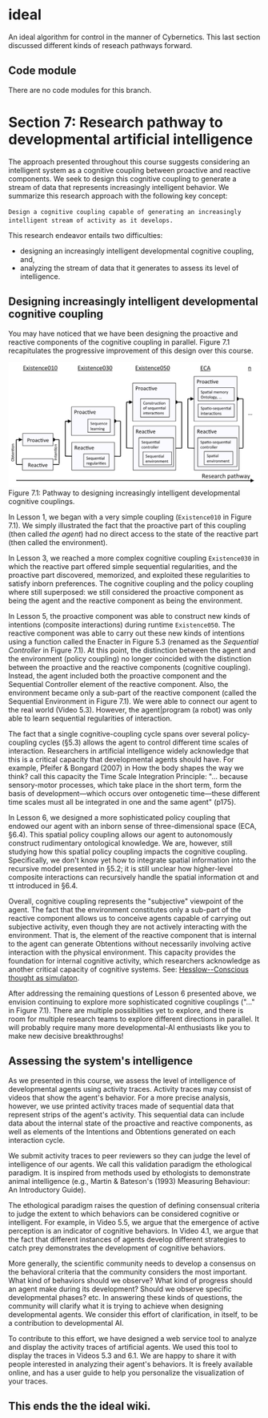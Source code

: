 # ideal
An ideal algorithm for control in the manner of Cybernetics. This last section discussed different kinds of reseach pathways forward.

## Code module

There are no code modules for this branch.

# Section 7: Research pathway to developmental artificial intelligence

The approach presented throughout this course suggests considering an intelligent system as a cognitive coupling between proactive and reactive components. We seek to design this cognitive coupling to generate a stream of data that represents increasingly intelligent behavior. We summarize this research approach with the following key concept:

`Design a cognitive coupling capable of generating an increasingly intelligent stream of activity as it develops.`

This research endeavor entails two difficulties:
* designing an increasingly intelligent developmental cognitive coupling, and,
* analyzing the stream of data that it generates to assess its level of intelligence.

## Designing increasingly intelligent developmental cognitive coupling

You may have noticed that we have been designing the proactive and reactive components of the cognitive coupling in parallel. Figure 7.1 recapitulates the progressive improvement of this design over this course.

![Figure-71](/images/071-1.png)
Figure 7.1: Pathway to designing increasingly intelligent developmental cognitive couplings.

In Lesson 1, we began with a very simple coupling (`Existence010` in Figure 7.1). We simply illustrated the fact that the proactive part of this coupling (then called _the agent_) had no direct access to the state of the reactive part (then called the environment).

In Lesson 3, we reached a more complex cognitive coupling `Existence030` in which the reactive part offered simple sequential regularities, and the proactive part discovered, memorized, and exploited these regularities to satisfy inborn preferences. The cognitive coupling and the policy coupling where still superposed: we still considered the proactive component as being the agent and the reactive component as being the environment.

In Lesson 5, the proactive component was able to construct new kinds of intentions (composite interactions) during runtime `Existence050`. The reactive component was able to carry out these new kinds of intentions using a function called the Enacter in Figure 5.3 (renamed as the _Sequential Controller_ in Figure 7.1). At this point, the distinction between the agent and the environment (policy coupling) no longer coincided with the distinction between the proactive and the reactive components (cognitive coupling). Instead, the agent included both the proactive component and the Sequential Controller element of the reactive component. Also, the environment became only a sub-part of the reactive component (called the Sequential Environment in Figure 7.1). We were able to connect our agent to the real world (Video 5.3). However, the agent|program (a robot) was only able to learn sequential regularities of interaction.

The fact that a single cognitive-coupling cycle spans over several policy-coupling cycles (§5.3) allows the agent to control different time scales of interaction. Researchers in artificial intelligence widely acknowledge that this is a critical capacity that developmental agents should have. For example, Pfeifer & Bongard (2007) in How the body shapes the way we think? call this capacity the Time Scale Integration Principle: "... because sensory-motor processes, which take place in the short term, form the basis of development—which occurs over ontogenetic time—these different time scales must all be integrated in one and the same agent" (p175).

In Lesson 6, we designed a more sophisticated policy coupling that endowed our agent with an inborn sense of three-dimensional space (ECA, §6.4). This spatial policy coupling allows our agent to autonomously construct rudimentary ontological knowledge. We are, however, still studying how this spatial policy coupling impacts the cognitive coupling. Specifically, we don't know yet how to integrate spatial information into the recursive model presented in §5.2; it is still unclear how higher-level composite interactions can recursively handle the spatial information σt and τt introduced in §6.4.

Overall, cognitive coupling represents the "subjective" viewpoint of the agent. The fact that the environment constitutes only a sub-part of the reactive component allows us to conceive agents capable of carrying out subjective activity, even though they are not actively interacting with the environment. That is, the element of the reactive component that is internal to the agent can generate Obtentions without necessarily involving active interaction with the physical environment. This capacity provides the foundation for internal cognitive activity, which researchers acknowledge as another critical capacity of cognitive systems. See: [Hesslow--Conscious thought as simulaton](/images/Hesslow--Conscious%20thought%20as%20simulaton.pdf).

After addressing the remaining questions of Lesson 6 presented above, we envision continuing to explore more sophisticated cognitive couplings ("..." in Figure 7.1). There are multiple possibilities yet to explore, and there is room for multiple research teams to explore different directions in parallel. It will probably require many more developmental-AI enthusiasts like you to make new decisive breakthroughs!

## Assessing the system's intelligence

As we presented in this course, we assess the level of intelligence of developmental agents using activity traces. Activity traces may consist of videos that show the agent's behavior. For a more precise analysis, however, we use printed activity traces made of sequential data that represent strips of the agent's activity. This sequential data can include data about the internal state of the proactive and reactive components, as well as elements of the Intentions and Obtentions generated on each interaction cycle.

We submit activity traces to peer reviewers so they can judge the level of intelligence of our agents. We call this validation paradigm the ethological paradigm. It is inspired from methods used by ethologists to demonstrate animal intelligence (e.g., Martin & Bateson's (1993) Measuring Behaviour: An Introductory Guide).

The ethological paradigm raises the question of defining consensual criteria to judge the extent to which behaviors can be considered cognitive or intelligent. For example, in Video 5.5, we argue that the emergence of active perception is an indicator of cognitive behaviors. In Video 4.1, we argue that the fact that different instances of agents develop different strategies to catch prey demonstrates the development of cognitive behaviors.

More generally, the scientific community needs to develop a consensus on the behavioral criteria that the community considers the most important. What kind of behaviors should we observe? What kind of progress should an agent make during its development? Should we observe specific developmental phases? etc. In answering these kinds of questions, the community will clarify what it is trying to achieve when designing developmental agents. We consider this effort of clarification, in itself, to be a contribution to developmental AI.

To contribute to this effort, we have designed a web service tool to analyze and display the activity traces of artificial agents. We used this tool to display the traces in Videos 5.3 and 6.1. We are happy to share it with people interested in analyzing their agent's behaviors. It is freely available online, and has a user guide to help you personalize the visualization of your traces.

## This ends the the ideal wiki.